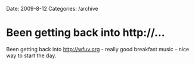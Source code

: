 Date: 2009-8-12
Categories: /archive

# Been getting back into http://...

Been getting back into <a href="http://wfuv.org" rel="nofollow">http://wfuv.org</a> - really good breakfast music - nice way to start the day.
